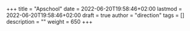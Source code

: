 +++
title       = "Apschool"
date        = 2022-06-20T19:58:46+02:00
lastmod     = 2022-06-20T19:58:46+02:00
draft       = true
author      = "direction"
tags        = []
description = ""
weight      = 650
+++
